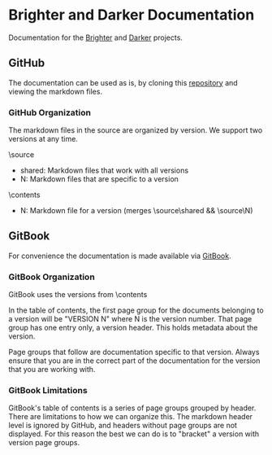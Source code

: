 # Brighter and Darker Documentation

Documentation for the [Brighter](https://github.com/BrighterCommand/Brighter) and [Darker](https://github.com/BrighterCommand/Darker) projects.

## GitHub
The documentation can be used as is, by cloning this [repository](https://github.com/BrighterCommand/Docs) and viewing the markdown files.

### GitHub Organization

The markdown files in the source are organized by version. We support two versions at any time.

\source
* shared: Markdown files that work with all versions
* N: Markdown files that are specific to a version

\contents
* N: Markdown file for a version (merges \source\shared && \source\N)

## GitBook
For convenience the documentation is made available via [GitBook](https://brightercommand.gitbook.io/paramore-brighter-documentation/).

### GitBook Organization
GitBook uses the versions from \contents

In the table of contents, the first page group for the documents belonging to a version will be "VERSION N" where N is the version number. That page group has one entry only, a version header. This holds metadata about the version.

Page groups that follow are documentation specific to that version. Always ensure that you are in the correct part of the documentation for the version that you are working with.


### GitBook Limitations
GitBook's table of contents is a series of page groups grouped by header. There are limitations to how we can organize this. The markdown header level is ignored by GitHub, and headers without page groups are not displayed. For this reason the best we can do is to "bracket" a version with version page groups.






